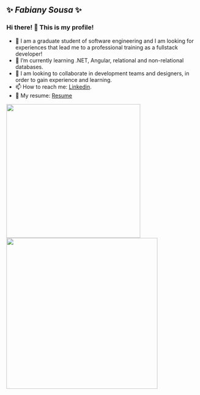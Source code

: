 ## ✨ **_Fabiany Sousa_** ✨

### Hi there! 👋 This is my profile!

- 💬 I am a graduate student of software engineering and I am looking for experiences that lead me to a professional training as a fullstack developer!  
- 🌱 I’m currently learning .NET, Angular, relational and non-relational databases.
- 👯 I am looking to collaborate in development teams and designers, in order to gain experience and learning.
- 📫 How to reach me: [Linkedin](https://www.linkedin.com/in/fabiany-sousa/).
- 📄 My resume: [Resume](https://github.com/fabianysousa/fabianysousa/files/5770173/Fabiany.s.Resume.pdf)

<img width="350px" align="left" src="https://github-readme-stats.vercel.app/api/top-langs/?username=fabianysousa&hide=html&layout=compact&theme=synthwave"/>
<td><img width="395px" align="left" src="https://github-readme-stats.vercel.app/api?username=fabianysousa&theme=synthwave"/>

